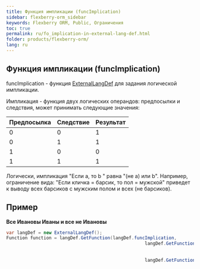 ```yaml
---
title: Функция импликации (funcImplication)
sidebar: flexberry-orm_sidebar
keywords: Flexberry ORM, Public, Ограничения
toc: true
permalink: ru/fo_implication-in-external-lang-def.html
folder: products/flexberry-orm/
lang: ru
---
```


## Функция импликации (funcImplication)

funcImplication - функция [ExternalLangDef](fo_external-lang-def.html) для задания логической импликации.

Импликация - функция двух логических операндов: предпосылки и следствия, может принимать следующие значения:

Предпосылка  | Следствие | Результат
:----------|:----------|:----------
 0 | 0 | 1
 0 | 1 | 1
 1 | 0 | 0
 1 | 1 | 1

Логически, импликация "Если а, то b " равна "(не a) или b".
Например, ограничение вида: "Если кличка = барсик, то пол = мужской" приведет к выводу всех барсиков с мужским полом и всех (не барсиков).


## Пример

**Все Ивановы Иваны и все не Ивановы**

``` csharp
var langDef = new ExternalLangDef();
Function function = langDef.GetFunction(langDef.funcImplication,
                                                    langDef.GetFunction(langDef.funcEQ,
                                                                        new VariableDef(langDef.StringType, "Фамилия"),
                                                                        "Иванов"),
                                                    langDef.GetFunction(langDef.funcEQ,
                                                                        new VariableDef(langDef.StringType, "Имя"),
                                                                        "Иван"));
```
